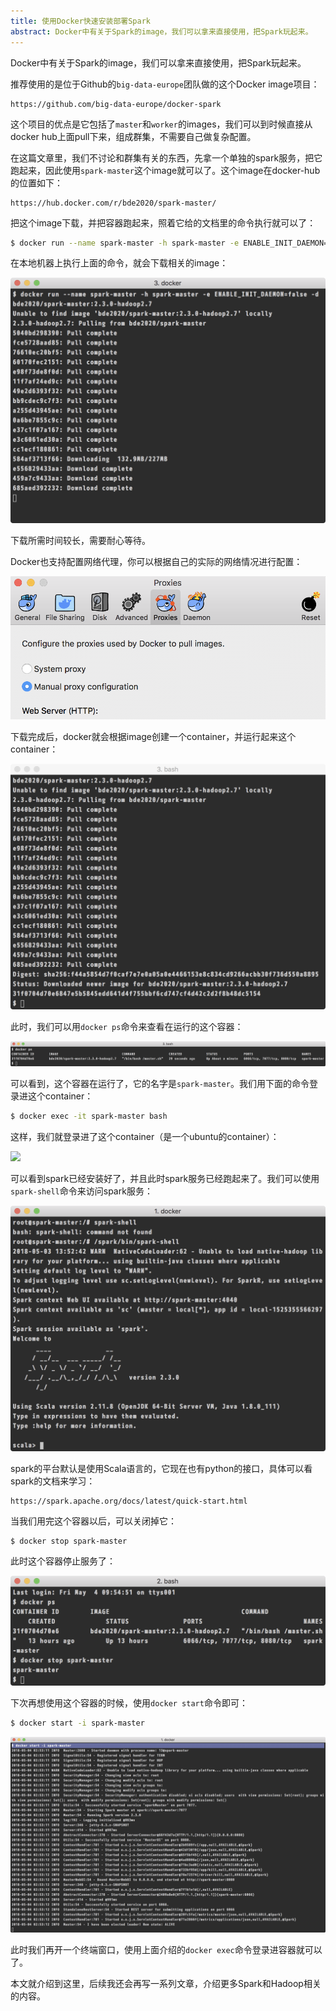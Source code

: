 ```yaml
---
title: 使用Docker快速安装部署Spark
abstract: Docker中有关于Spark的image，我们可以拿来直接使用，把Spark玩起来。
---
```





Docker中有关于Spark的image，我们可以拿来直接使用，把Spark玩起来。

推荐使用的是位于Github的`big-data-europe`团队做的这个Docker image项目：

```
https://github.com/big-data-europe/docker-spark
```

这个项目的优点是它包括了`master`和`worker`的images，我们可以到时候直接从docker hub上面pull下来，组成群集，不需要自己做复杂配置。

在这篇文章里，我们不讨论和群集有关的东西，先拿一个单独的spark服务，把它跑起来，因此使用`spark-master`这个image就可以了。这个image在docker-hub的位置如下：

```
https://hub.docker.com/r/bde2020/spark-master/
```

把这个image下载，并把容器跑起来，照着它给的文档里的命令执行就可以了：

```bash
$ docker run --name spark-master -h spark-master -e ENABLE_INIT_DAEMON=false -d bde2020/spark-master:2.3.0-hadoop2.7
```

在本地机器上执行上面的命令，就会下载相关的image：

![](https://raw.githubusercontent.com/liweinan/blogpicbackup/master/data/187001525355227_.pic_hd.6ef1f27eb1bd4c968adcb7067b9de889.jpg)

下载所需时间较长，需要耐心等待。

Docker也支持配置网络代理，你可以根据自己的实际的网络情况进行配置：

![](https://raw.githubusercontent.com/liweinan/blogpicbackup/master/data/DockerScreenSnapz004.350c0793836a4523bd928dcf9fc2512c.png)

下载完成后，docker就会根据image创建一个container，并运行起来这个container：

![](https://raw.githubusercontent.com/liweinan/blogpicbackup/master/data/187191525355423_.pic_hd.ef5f19faf83044a9890dc58f9fe27a61.jpg)

此时，我们可以用`docker ps`命令来查看在运行的这个容器：

![](https://raw.githubusercontent.com/liweinan/blogpicbackup/master/data/187211525355462_.pic.485d605ea3fe492cbd0524da24cc7546.jpg)

可以看到，这个容器在运行了，它的名字是`spark-master`。我们用下面的命令登录进这个container：

```bash
$ docker exec -it spark-master bash
```

这样，我们就登录进了这个container（是一个ubuntu的container）：

![](https://raw.githubusercontent.com/liweinan/blogpicbackup/master/data/Xee³ScreenSnapz005.b717dd70b4424e1991afc22af588230b.png)

可以看到spark已经安装好了，并且此时spark服务已经跑起来了。我们可以使用`spark-shell`命令来访问spark服务：

![](https://raw.githubusercontent.com/liweinan/blogpicbackup/master/data/iTerm2ScreenSnapz118.640c6420774b445aaa07b1ed660f5354.png)

spark的平台默认是使用Scala语言的，它现在也有python的接口，具体可以看spark的文档来学习：

```
https://spark.apache.org/docs/latest/quick-start.html
```

当我们用完这个容器以后，可以关闭掉它：

```bash
$ docker stop spark-master
```

此时这个容器停止服务了：

![](https://raw.githubusercontent.com/liweinan/blogpicbackup/master/data/iTerm2ScreenSnapz119.b777f9e0997a4b0ab02cf9373d941c23.png)

下次再想使用这个容器的时候，使用`docker start`命令即可：

```bash
$ docker start -i spark-master
```

![](https://raw.githubusercontent.com/liweinan/blogpicbackup/master/data/iTerm2ScreenSnapz120.df83aa9e040849f79fdc36f209701739.png)

此时我们再开一个终端窗口，使用上面介绍的`docker exec`命令登录进容器就可以了。

本文就介绍到这里，后续我还会再写一系列文章，介绍更多Spark和Hadoop相关的内容。
